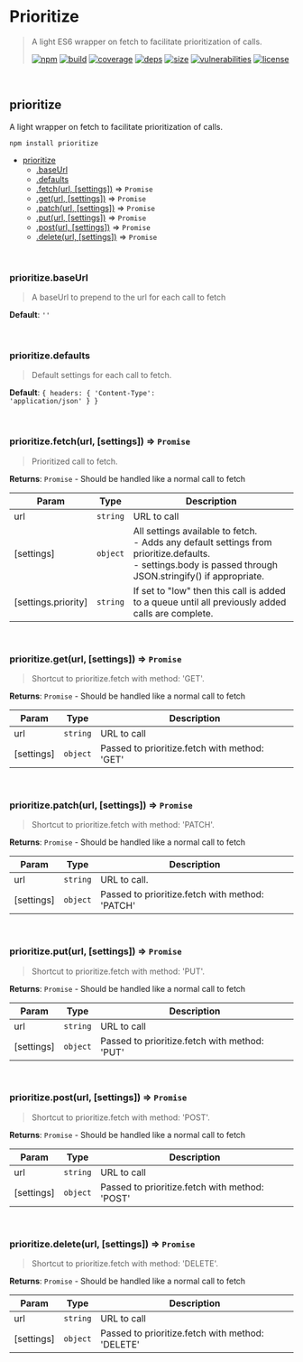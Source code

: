 # Prioritize

> A light ES6 wrapper on fetch to facilitate prioritization of calls.
>
> [![npm][npm]][npm-url]
[![build][build]][build-url]
[![coverage][coverage]][coverage-url]
[![deps][deps]][deps-url]
[![size][size]][size-url]
[![vulnerabilities][vulnerabilities]][vulnerabilities-url]
[![license][license]][license-url]


<br><a name="module_prioritize"></a>

## prioritize
A light wrapper on fetch to facilitate prioritization of calls.

```
npm install prioritize
```

* [prioritize](#module_prioritize)
    * [.baseUrl](#module_prioritize.baseUrl)
    * [.defaults](#module_prioritize.defaults)
    * [.fetch(url, [settings])](#module_prioritize.fetch) ⇒ <code>Promise</code>
    * [.get(url, [settings])](#module_prioritize.get) ⇒ <code>Promise</code>
    * [.patch(url, [settings])](#module_prioritize.patch) ⇒ <code>Promise</code>
    * [.put(url, [settings])](#module_prioritize.put) ⇒ <code>Promise</code>
    * [.post(url, [settings])](#module_prioritize.post) ⇒ <code>Promise</code>
    * [.delete(url, [settings])](#module_prioritize.delete) ⇒ <code>Promise</code>


<br><a name="module_prioritize.baseUrl"></a>

### prioritize.baseUrl
> A baseUrl to prepend to the url for each call to fetch

**Default**: <code>&#x27;&#x27;</code>  

<br><a name="module_prioritize.defaults"></a>

### prioritize.defaults
> Default settings for each call to fetch.

**Default**: <code>{ headers: { &#x27;Content-Type&#x27;: &#x27;application/json&#x27; } }</code>  

<br><a name="module_prioritize.fetch"></a>

### prioritize.fetch(url, [settings]) ⇒ <code>Promise</code>
> Prioritized call to fetch.

**Returns**: <code>Promise</code> - Should be handled like a normal call to fetch  

| Param | Type | Description |
| --- | --- | --- |
| url | <code>string</code> | URL to call |
| [settings] | <code>object</code> | All settings available to fetch.<br> - Adds any default settings from prioritize.defaults.<br> - settings.body is passed through JSON.stringify() if appropriate. |
| [settings.priority] | <code>string</code> | If set to "low" then this call is added to a queue until all previously added calls are complete. |


<br><a name="module_prioritize.get"></a>

### prioritize.get(url, [settings]) ⇒ <code>Promise</code>
> Shortcut to prioritize.fetch with method: 'GET'.

**Returns**: <code>Promise</code> - Should be handled like a normal call to fetch  

| Param | Type | Description |
| --- | --- | --- |
| url | <code>string</code> | URL to call |
| [settings] | <code>object</code> | Passed to prioritize.fetch with method: 'GET' |


<br><a name="module_prioritize.patch"></a>

### prioritize.patch(url, [settings]) ⇒ <code>Promise</code>
> Shortcut to prioritize.fetch with method: 'PATCH'.

**Returns**: <code>Promise</code> - Should be handled like a normal call to fetch  

| Param | Type | Description |
| --- | --- | --- |
| url | <code>string</code> | URL to call. |
| [settings] | <code>object</code> | Passed to prioritize.fetch with method: 'PATCH' |


<br><a name="module_prioritize.put"></a>

### prioritize.put(url, [settings]) ⇒ <code>Promise</code>
> Shortcut to prioritize.fetch with method: 'PUT'.

**Returns**: <code>Promise</code> - Should be handled like a normal call to fetch  

| Param | Type | Description |
| --- | --- | --- |
| url | <code>string</code> | URL to call |
| [settings] | <code>object</code> | Passed to prioritize.fetch with method: 'PUT' |


<br><a name="module_prioritize.post"></a>

### prioritize.post(url, [settings]) ⇒ <code>Promise</code>
> Shortcut to prioritize.fetch with method: 'POST'.

**Returns**: <code>Promise</code> - Should be handled like a normal call to fetch  

| Param | Type | Description |
| --- | --- | --- |
| url | <code>string</code> | URL to call |
| [settings] | <code>object</code> | Passed to prioritize.fetch with method: 'POST' |


<br><a name="module_prioritize.delete"></a>

### prioritize.delete(url, [settings]) ⇒ <code>Promise</code>
> Shortcut to prioritize.fetch with method: 'DELETE'.

**Returns**: <code>Promise</code> - Should be handled like a normal call to fetch  

| Param | Type | Description |
| --- | --- | --- |
| url | <code>string</code> | URL to call |
| [settings] | <code>object</code> | Passed to prioritize.fetch with method: 'DELETE' |


[npm]: https://img.shields.io/npm/v/prioritize.svg
[npm-url]: https://npmjs.com/package/prioritize
[build]: https://travis-ci.org/DarrenPaulWright/prioritize.svg?branch&#x3D;master
[build-url]: https://travis-ci.org/DarrenPaulWright/prioritize
[coverage]: https://coveralls.io/repos/github/DarrenPaulWright/prioritize/badge.svg?branch&#x3D;master
[coverage-url]: https://coveralls.io/github/DarrenPaulWright/prioritize?branch&#x3D;master
[deps]: https://david-dm.org/darrenpaulwright/prioritize.svg
[deps-url]: https://david-dm.org/darrenpaulwright/prioritize
[size]: https://packagephobia.now.sh/badge?p&#x3D;prioritize
[size-url]: https://packagephobia.now.sh/result?p&#x3D;prioritize
[vulnerabilities]: https://snyk.io/test/github/DarrenPaulWright/prioritize/badge.svg?targetFile&#x3D;package.json
[vulnerabilities-url]: https://snyk.io/test/github/DarrenPaulWright/prioritize?targetFile&#x3D;package.json
[license]: https://img.shields.io/github/license/DarrenPaulWright/prioritize.svg
[license-url]: https://npmjs.com/package/prioritize/LICENSE.md
